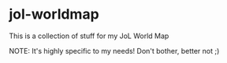 # jol-worldmap
This is a collection of stuff for my JoL World Map

NOTE: It's highly specific to my needs! Don't bother, better not ;)

